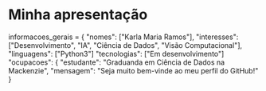 # Minha apresentação

informacoes_gerais = {
"nomes": ["Karla Maria Ramos"],
"interesses": ["Desenvolvimento", "IA", "Ciência de Dados", "Visão Computacional"],
"linguagens": ["Python3"]
"tecnologias": ["Em desenvolvimento"]
"ocupacoes": {
        "estudante": "Graduanda em Ciência de Dados na Mackenzie",
"mensagem": "Seja muito bem-vinde ao meu perfil do GitHub!"
}
